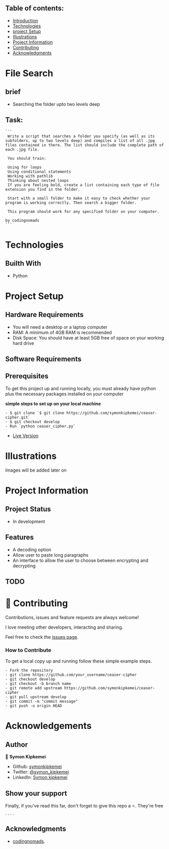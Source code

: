 
## Table of contents:
- [Introduction](#intro)
- [Technologies](#tech)
- [project Setup](#projo)
- [Illustrations](#illus)
- [Project Information](#info)
- [Contributing](#contri)
- [Acknowledgments](#know)

<INTRODUCTION>

<h1 id="intro">File Search</h1>

## brief
- Searching the folder upto two levels deep


## Task:
    ```
     Write a script that searches a folder you specify (as well as its subfolders, up to two levels deep) and compiles a list of all .jpg files contained in there. The list should include the complete path of each .jpg file.

     You should train:

     Using for loops
     Using conditional statements
     Working with pathlib
     Thinking about nested loops
     If you are feeling bold, create a list containing each type of file extension you find in the folder.

     Start with a small folder to make it easy to check whether your program is working correctly. Then search a bigger folder.

     This program should work for any specified folder on your computer.

    by codingnomads
    ```

<TECHNOLOGIES>

<h1 id="tech">Technologies</h1>

## Builth With
- Python


<PROJECT-SETUP>

<h1 id="projo">Project Setup</h1>


## Hardware Requirements
- You will need a desktop or a laptop computer
- RAM: A minimum of 4GB RAM is recommended
- Disk Space: You should have at least 5GB free of space on your working hard drive

## Software Requirements

## Prerequisites

To get this project up and running locally, you must already have python plus the necessary packages installed on your computer

**simple steps to set up on your local machine**

```
- $ git clone `$ git clone https://github.com/symonkipkemei/ceaser-cipher.git`
- $ git checkout develop
- Run `python ceaser_cipher.py`
```

- [Live Version](https://replit.com/@symonkipkemei/ceaser-cipher#ceaser_cipher.py)


<ILLUSTRATIONS>

<h1 id="illus">Illustrations</h1>

Images will be added later on


<PROJECT-INFORMATION>

<h1 id="info">Project Information</h1>

## Project Status
- In development

## Features
- A decoding option
- Allow user to paste long paragraphs
- An interface to allow the user to choose between encrypting and decrypting

## TODO



<CONTRIBUTING>

<h1 id="contri">🤝 Contributing</h1>

Contributions, issues and feature requests are always welcome!

I love meeting other developers, interacting and sharing.

Feel free to check the [issues page](https://github.com/symonkipkemei/ceaser-cipher/issues).

### How to Contribute

To get a local copy up and running follow these simple example steps.

```
- Fork the repository
- git clone https://github.com/your_username/ceaser-cipher
- git checkout develop
- git checkout -b branch name
- git remote add upstream https://github.com/symonkipkemei/ceaser-cipher
- git pull upstream develop
- git commit -m "commit message"
- git push -u origin HEAD
```


<ACKNOWLEDGMENTS>

<h1 id="know">Acknowledgements</h1>

## Author

👤 **Symon Kipkemei**

- Github: [symonkipkemei](https://github.com/symonkipkemei)
- Twitter: [@symon_kipkemei](https://twitter.com/symon_kipkemei)
- LinkedIn: [Symon kipkemei](https://www.linkedin.com/in/symon-kipkemei/)


## Show your support

Finally, if you've read this far, don't forget to give this repo a ⭐️. They're free . . . .

## Acknowledgments

- [codingnomads](https://codingnomads.co/).









